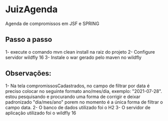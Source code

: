 # JuizAgenda
Agenda de compromissos em JSF e SPRING

## Passo a passo
1- execute o comando mvn clean install na raiz do projeto
2- Configure servidor wildfly 16
3- Instale o war gerado pelo maven no wildfly

## Observações: 

1- Na tela compromissosCadastrados, no campo de filtrar por data é preciso colocar no seguinte formato ano/mes/dia, exemplo: "2021-07-28".
estou pesquisando e procurando uma forma de corrigir e deixar padronizado "dia/mes/ano" porem no momento é a única forma de filtrar o campo data.
2- O banco de dados utilizado foi o H2 
3- O servidor de aplicação utilizado foi o wildfly 16
